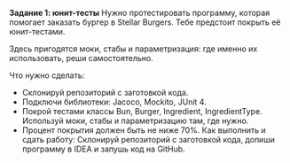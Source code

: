 **Задание 1: юнит-тесты**
Нужно протестировать программу, которая помогает заказать бургер в Stellar Burgers. Тебе предстоит покрыть её юнит-тестами.

Здесь пригодятся моки, стабы и параметризация: где именно их использовать, реши самостоятельно.

Что нужно сделать:
* Склонируй репозиторий с заготовкой кода.
* Подключи библиотеки: Jacoco, Mockito, JUnit 4.
* Покрой тестами классы Bun, Burger, Ingredient, IngredientType. Используй моки, стабы и параметризацию там, где нужно.
* Процент покрытия должен быть не ниже 70%.
Как выполнить и сдать работу:
Склонируй репозиторий с заготовкой кода, допиши программу в IDEA и запушь код на GitHub.

